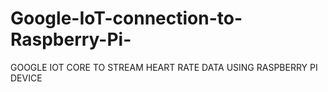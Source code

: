 # Google-IoT-connection-to-Raspberry-Pi-
GOOGLE IOT CORE TO STREAM HEART RATE DATA USING RASPBERRY PI DEVICE 
